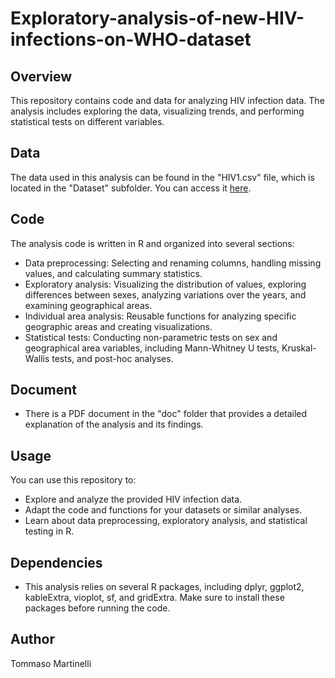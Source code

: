 # Exploratory-analysis-of-new-HIV-infections-on-WHO-dataset

## Overview
This repository contains code and data for analyzing HIV infection data. The analysis includes exploring the data, visualizing trends, and performing statistical tests on different variables.

## Data
The data used in this analysis can be found in the "HIV1.csv" file, which is located in the "Dataset" subfolder. You can access it [here](https://www.who.int/data/gho/data/indicators/indicator-details/GHO/new-hiv-infections-(per-1000-uninfected-population)).

## Code 
The analysis code is written in R and organized into several sections:
- Data preprocessing: Selecting and renaming columns, handling missing values, and calculating summary statistics.
- Exploratory analysis: Visualizing the distribution of values, exploring differences between sexes, analyzing variations over the years, and examining geographical areas.
- Individual area analysis: Reusable functions for analyzing specific geographic areas and creating visualizations.
- Statistical tests: Conducting non-parametric tests on sex and geographical area variables, including Mann-Whitney U tests, Kruskal-Wallis tests, and post-hoc analyses.

## Document
- There is a PDF document in the "doc" folder that provides a detailed explanation of the analysis and its findings.

## Usage
You can use this repository to:
- Explore and analyze the provided HIV infection data.
- Adapt the code and functions for your datasets or similar analyses.
- Learn about data preprocessing, exploratory analysis, and statistical testing in R.

## Dependencies
- This analysis relies on several R packages, including dplyr, ggplot2, kableExtra, vioplot, sf, and gridExtra. Make sure to install these packages before running the code.

## Author
Tommaso Martinelli
